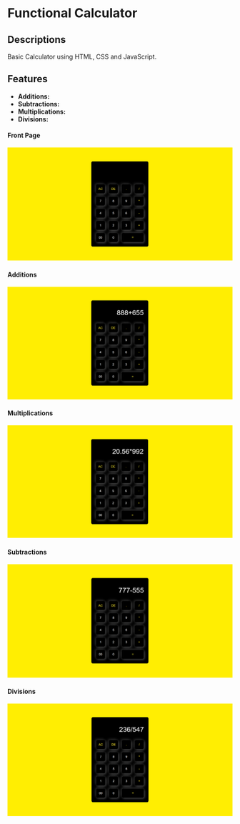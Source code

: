 # Functional Calculator

## Descriptions
Basic Calculator using HTML, CSS and JavaScript.

## Features
- **Additions:**
- **Subtractions:**
- **Multiplications:**
- **Divisions:**


#### Front Page
![![Alt text](image-1.png)](image.png)
#### Additions
![Alt text](image-2.png)
#### Multiplications
![Alt text](image-3.png)
#### Subtractions
![Alt text](image-4.png)
#### Divisions
![Alt text](image-5.png)